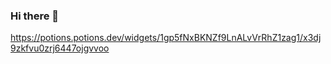 ### Hi there 👋

<!--
**Suma-xy/Suma-xy** is a ✨ _special_ ✨ repository because its `README.md` (this file) appears on your GitHub profile.

Here are some ideas to get you started:

- 🔭 I’m currently working on ...
- 🌱 I’m currently learning ...
- 👯 I’m looking to collaborate on ...
- 🤔 I’m looking for help with ...
- 💬 Ask me about ...
- 📫 How to reach me: ...
- 😄 Pronouns: ...
- ⚡ Fun fact: ...
-->

https://potions.potions.dev/widgets/1gp5fNxBKNZf9LnALvVrRhZ1zag1/x3dj9zkfvu0zrj6447ojgvvoo
